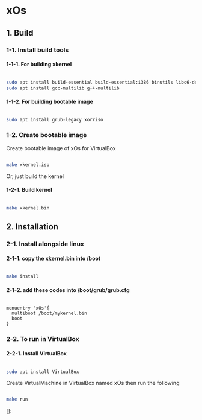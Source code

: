 # xOs

## 1. Build

### 1-1. Install build tools

#### 1-1-1. For building xkernel

```bash

sudo apt install build-essential build-essential:i386 binutils libc6-dev-i386
sudo apt install gcc-multilib g++-multilib

```

#### 1-1-2. For building bootable image

```bash

sudo apt install grub-legacy xorriso

```

### 1-2. Create bootable image

Create bootable image of xOs for VirtualBox

```bash

make xkernel.iso

```

Or, just build the kernel

#### 1-2-1. Build kernel

```bash

make xkernel.bin

```

## 2. Installation

### 2-1. Install alongside linux

#### 2-1-1. copy the xkernel.bin into /boot

```bash

make install

```

#### 2-1-2. add these codes into /boot/grub/grub.cfg

```grub

menuentry 'xOs'{
  multiboot /boot/mykernel.bin
  boot
}

```

### 2-2. To run in VirtualBox

#### 2-2-1. Install VirtualBox

```bash

sudo apt install VirtualBox

```

Create VirtualMachine in VirtualBox named xOs then run the following

```bash

make run

```

[]: 
